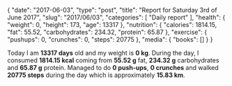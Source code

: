 {
    "date": "2017-06-03",
    "type": "post",
    "title": "Report for Saturday 3rd of June 2017",
    "slug": "2017\/06\/03",
    "categories": [
        "Daily report"
    ],
    "health": {
        "weight": 0,
        "height": 173,
        "age": 13317
    },
    "nutrition": {
        "calories": 1814.15,
        "fat": 55.52,
        "carbohydrates": 234.32,
        "protein": 65.87
    },
    "exercise": {
        "pushups": 0,
        "crunches": 0,
        "steps": 20775
    },
    "media": {
        "books": []
    }
}

Today I am <strong>13317 days</strong> old and my weight is <strong>0 kg</strong>. During the day, I consumed <strong>1814.15 kcal</strong> coming from <strong>55.52 g</strong> fat, <strong>234.32 g</strong> carbohydrates and <strong>65.87 g</strong> protein. Managed to do <strong>0 push-ups</strong>, <strong>0 crunches</strong> and walked <strong>20775 steps</strong> during the day which is approximately <strong>15.83 km</strong>.